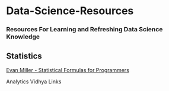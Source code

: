 # Data-Science-Resources
### Resources For Learning and Refreshing Data Science Knowledge

## Statistics
[Evan Miller - Statistical Formulas for Programmers](http://www.evanmiller.org/statistical-formulas-for-programmers.html)


Analytics Vidhya Links
